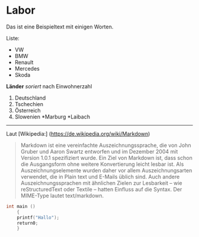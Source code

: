 # Labor

Das ist eine Beispieltext mit einigen Worten.

Liste:
* VW
* BMW
* Renault
* Mercedes
* Skoda 

**Länder** *soriert* nach Einwohnerzahl
1. Deutschland
1. Tschechien
1. Österreich
1. Slowenien
    *Marburg
    *Laibach
----------------------------------------------  
Laut [Wikipedia:] (https://de.wikipedia.org/wiki/Markdown)

> Markdown ist eine vereinfachte Auszeichnungssprache, die von John Gruber und Aaron Swartz entworfen und im Dezember 2004 mit Version 1.0.1 spezifiziert wurde. Ein Ziel von Markdown ist, dass schon die Ausgangsform ohne weitere Konvertierung leicht lesbar ist. Als Auszeichnungselemente wurden daher vor allem Auszeichnungsarten verwendet, die in Plain text und E-Mails üblich sind. Auch andere Auszeichnungssprachen mit ähnlichen Zielen zur Lesbarkeit – wie reStructuredText oder Textile – hatten Einfluss auf die Syntax. Der MIME-Type lautet text/markdown.

```c
int main ()
    {
    printf("Hallo");
    return0;
    }
```
